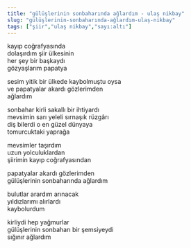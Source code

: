 ```yaml
---
title: "gülüşlerinin sonbaharında ağlardım - ulaş nikbay"
slug: "gülüşlerinin-sonbaharında-ağlardım-ulaş-nikbay"
tags: ["şiir","ulaş nikbay","sayı:altı"]
---
```


kayıp coğrafyasında\
dolaşırdım şiir ülkesinin\
her şey bir başkaydı\
gözyaşlarım papatya

sesim yitik bir ülkede kaybolmuştu oysa\
ve papatyalar akardı gözlerimden\
ağlardım

sonbahar kirli sakallı bir ihtiyardı\
mevsimin sarı yeleli sırnaşık rüzgârı\
diş bilerdi o en güzel dünyaya\
tomurcuktaki yaprağa

mevsimler taşırdım\
uzun yolculuklardan\
şiirimin kayıp coğrafyasından

papatyalar akardı gözlerimden\
gülüşlerinin sonbaharında ağlardım

bulutlar arardım arınacak\
yıldızlarımı alırlardı\
kaybolurdum

kirliydi hep yağmurlar\
gülüşlerinin sonbaharı bir şemsiyeydi\
sığınır ağlardım


